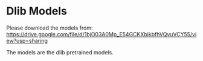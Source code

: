 # Dlib Models

Please download the models from:
https://drive.google.com/file/d/1bjO03A0Mp_E54GCKXbikbfhVQvuVCY55/view?usp=sharing

The models are the dlib pretrained models.
